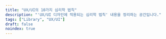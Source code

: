 ```yaml
---
title: "UX/UI의 10가지 심리학 법칙"
description: "'UX/UI 디자인에 적용되는 심리학 법칙' 내용을 정리하는 공간입니다."
tags: ["Library", "UX/UI"]
draft: false
noindex: true
---
```

